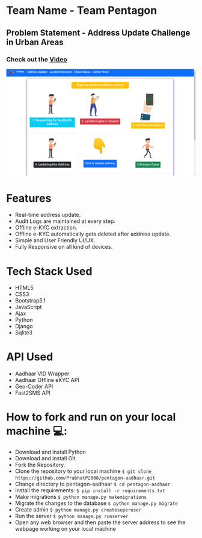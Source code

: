 # Team Name - Team Pentagon

## Problem Statement - Address Update Challenge in Urban Areas


### Check out the [Video](https://)

<img src="index.png" alt="index_image" border="0">

# Features
- Real-time address update.
- Audit Logs are maintained at every step.
- Offline e-KYC extraction.
- Offline e-KYC automatically gets deleted after address update.
- Simple and User Friendly UI/UX.
- Fully Responsive on all kind of devices.


# Tech Stack Used
- HTML5
- CSS3
- Bootstrap5.1
- JavaScript
- Ajax
- Python
- Django
- Sqlite3

# API Used
- Aadhaar VID Wrapper
- Aadhaar Offline eKYC API
- Geo-Coder API
- Fast2SMS API


# How to fork and run on your local machine 💻:

  * Download and install Python
  * Download and install Git.
  * Fork the Repository.
  * Clone the repository to your local machine `$ git clone https://github.com/PrabhatP2000/pentagon-aadhaar.git`
  * Change directory to pentagon-aadhaar `$ cd pentagon-aadhaar`
  * Install the requirements: `$ pip install -r requirements.txt`
  * Make migrations `$ python manage.py makemigrations`
  * Migrate the changes to the database `$ python manage.py migrate`
  * Create admin `$ python manage.py createsuperuser`
  * Run the server `$ python manage.py runserver`
  * Open any web browser and then paste the server address to see the webpage working on your local machine

